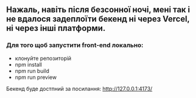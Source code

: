 ## Нажаль, навіть після безсонної ночі, мені так і не вдалося задеплоїти бекенд ні через Vercel, ні через інші платформи.

### Для того щоб запустити front-end локально:

- клонуйте репозиторій
- npm install
- npm run build
- npm run preview

Бекенд буде достпний за посилання: http://127.0.0.1:4173/